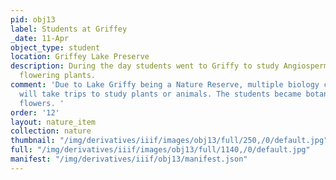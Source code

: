 ```yaml
---
pid: obj13
label: Students at Griffey
_date: 11-Apr
object_type: student
location: Griffey Lake Preserve
description: During the day students went to Griffy to study Angiosperms, known as
  flowering plants.
comment: 'Due to Lake Griffy being a Nature Reserve, multiple biology courses at IU
  will take trips to study plants or animals. The students became botanists and collected
  flowers. '
order: '12'
layout: nature_item
collection: nature
thumbnail: "/img/derivatives/iiif/images/obj13/full/250,/0/default.jpg"
full: "/img/derivatives/iiif/images/obj13/full/1140,/0/default.jpg"
manifest: "/img/derivatives/iiif/obj13/manifest.json"
---
```


